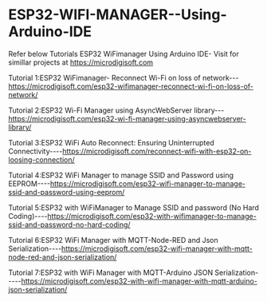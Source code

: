 # ESP32-WIFI-MANAGER--Using-Arduino-IDE
Refer below Tutorials ESP32 WiFimanager Using Arduino IDE- Visit for simillar projects at https://microdigisoft.com

Tutorial 1:ESP32 WiFimanager- Reconnect Wi-Fi on loss of network---https://microdigisoft.com/esp32-wifimanager-reconnect-wi-fi-on-loss-of-network/

Tutorial 2:ESP32 Wi-Fi Manager using AsyncWebServer library---https://microdigisoft.com/esp32-wi-fi-manager-using-asyncwebserver-library/

Tutorial 3:ESP32 WiFi Auto Reconnect: Ensuring Uninterrupted Connectivity----https://microdigisoft.com/reconnect-wifi-with-esp32-on-loosing-connection/

Tutorial 4:ESP32 WiFi Manager to manage SSID and Password using EEPROM----https://microdigisoft.com/esp32-wifi-manager-to-manage-ssid-and-password-using-eeprom/

Tutorial 5:ESP32 with WiFiManager to Manage SSID and password (No Hard Coding)----https://microdigisoft.com/esp32-with-wifimanager-to-manage-ssid-and-password-no-hard-coding/

Tutorial 6:ESP32 WiFi Manager with MQTT-Node-RED and Json Serialization----https://microdigisoft.com/esp32-wifi-manager-with-mqtt-node-red-and-json-serialization/

Tutorial 7:ESP32 with WiFi Manager with MQTT-Arduino JSON Serialization-----https://microdigisoft.com/esp32-with-wifi-manager-with-mqtt-arduino-json-serialization/
